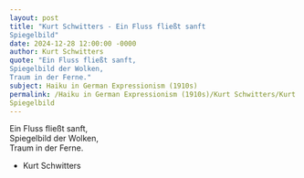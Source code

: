 ```yaml
---
layout: post
title: "Kurt Schwitters - Ein Fluss fließt sanft  
Spiegelbild"
date: 2024-12-28 12:00:00 -0000
author: Kurt Schwitters
quote: "Ein Fluss fließt sanft,  
Spiegelbild der Wolken,  
Traum in der Ferne."
subject: Haiku in German Expressionism (1910s)
permalink: /Haiku in German Expressionism (1910s)/Kurt Schwitters/Kurt Schwitters - Ein Fluss fließt sanft  
Spiegelbild
---
```


Ein Fluss fließt sanft,  
Spiegelbild der Wolken,  
Traum in der Ferne.

- Kurt Schwitters
